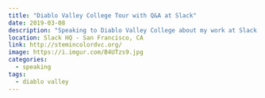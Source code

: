 ```yaml
---
title: "Diablo Valley College Tour with Q&A at Slack"
date: 2019-03-08
description: "Speaking to Diablo Valley College about my work at Slack."
location: Slack HQ - San Francisco, CA
link: http://stemincolordvc.org/
image: https://i.imgur.com/B4UTzs9.jpg
categories:
  - speaking
tags:
  - diablo valley
---
```


